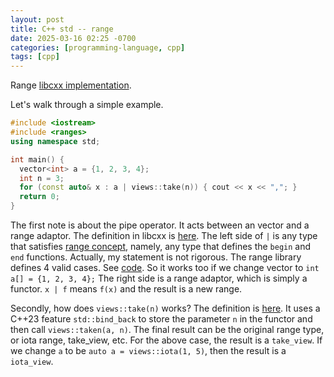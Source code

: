 ```yaml
---
layout: post
title: C++ std -- range
date: 2025-03-16 02:25 -0700
categories: [programming-language, cpp]
tags: [cpp]
---
```


Range
[libcxx implementation](https://github.com/llvm/llvm-project/tree/f5f5286da3a64608b5874d70b32f955267039e1c/libcxx/include/__ranges).

Let's walk through a simple example.

```cpp
#include <iostream>
#include <ranges>
using namespace std;

int main() {
  vector<int> a = {1, 2, 3, 4};
  int n = 3;
  for (const auto& x : a | views::take(n)) { cout << x << ","; }
  return 0;
}
```

The first note is about the pipe operator. It acts between an vector and a
range adaptor. The definition in libcxx is
[here](https://github.com/llvm/llvm-project/blob/f5f5286da3a64608b5874d70b32f955267039e1c/libcxx/include/__ranges/range_adaptor.h#L73).
The left side of `|` is any type that satisfies
[range concept](https://github.com/llvm/llvm-project/blob/f5f5286da3a64608b5874d70b32f955267039e1c/libcxx/include/__ranges/concepts.h#L47),
namely, any type that defines the `begin` and `end` functions. Actually, my
statement is not rigorous. The range library defines 4 valid cases. See
[code](https://github.com/llvm/llvm-project/blob/f5f5286da3a64608b5874d70b32f955267039e1c/libcxx/include/__ranges/access.h#L65).
So it works too if we change vector to `int a[] = {1, 2, 3, 4};` The right side
is a range adaptor, which is simply a functor. `x | f` means `f(x)` and the
result is a new range.

Secondly, how does `views::take(n)` works? The definition is
[here](https://github.com/llvm/llvm-project/blob/f5f5286da3a64608b5874d70b32f955267039e1c/libcxx/include/__ranges/take_view.h#L347).
It uses a C++23 feature `std::bind_back` to store the parameter `n` in the
functor and then call `views::taken(a, n)`. The final result can be the
original range type, or iota range, take_view, etc. For the above case, the
result is a `take_view`. If we change `a` to be `auto a = views::iota(1, 5)`,
then the result is a `iota_view`.
